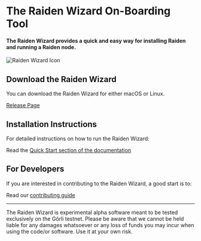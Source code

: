 # The Raiden Wizard On-Boarding Tool

#### The Raiden Wizard provides a quick and easy way for installing Raiden and running a Raiden node.

![Raiden Wizard Icon](https://drive.google.com/uc?export=view&id=18cSDcjYvPoIDASNhI4GUJ3pQZ_uRx0WR)


## Download the Raiden Wizard

You can download the Raiden Wizard for either macOS or Linux.

[Release Page](https://github.com/raiden-network/raiden-installer/releases/)

## Installation Instructions

For detailed instructions on how to run the Raiden Wizard:

Read the [Quick Start section of the documentation](https://docs.raiden.network/quick-start)

## For Developers

If you are interested in contributing to the Raiden Wizard, a good start is to:

Read our [contributing guide](https://github.com/raiden-network/raiden-installer/blob/master/CONTRIBUTING.md)

---
The Raiden Wizard is experimental alpha software meant to be tested exclusively on the Görli testnet. Please be aware that we cannot be held liable for any damages whatsoever or any loss of funds you may incur when using the code/or software. Use it at your own risk.
